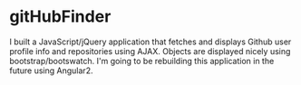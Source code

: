 # gitHubFinder

I built a JavaScript/jQuery application that fetches and displays Github user profile info and repositories using AJAX. Objects are displayed nicely using bootstrap/bootswatch. I'm going to be rebuilding this application in the future using Angular2.
